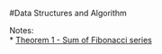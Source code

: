 #Data Structures and Algorithm

Notes:   
    * [Theorem 1 - Sum of Fibonacci series](http://mathforum.org/library/drmath/view/52707.html)
